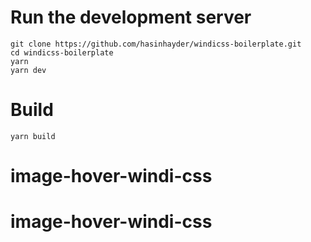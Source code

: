# Run the development server
```
git clone https://github.com/hasinhayder/windicss-boilerplate.git
cd windicss-boilerplate
yarn
yarn dev
```

# Build
```
yarn build
```

# image-hover-windi-css
# image-hover-windi-css
